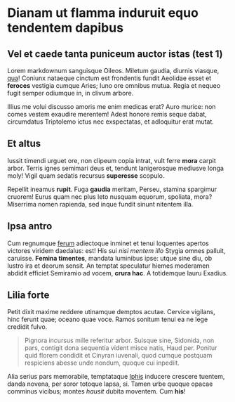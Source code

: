 # Dianam ut flamma induruit equo tendentem dapibus

## Vel et caede tanta puniceum auctor istas (test 1)

Lorem markdownum sanguisque Oileos. Miletum gaudia, diurnis viasque,
[qua](http://i.com/magna.php)! Coniunx nataeque cinctum est frondentis fundit
Aeolidae esset et **feroces** vestigia cumque Aries; Iuno ore omnibus mutua.
Regia et nequeo fugit semper odiumque in, in clivum arbore.

Illius me volui discusso amoris me enim medicas erat? Auro murice: non comes
vestem exaudire merentem! Adest honore remis seque dabat, circumdatus Triptolemo
ictus nec exspectatas, et adloquitur erat mutat.

## Et altus

Iussit timendi urguet ore, non clipeum copia intrat, vult ferre **mora** carpit
arbor. Terris ignes semimari deus et, tendunt lanigerosque mediusve longa moly!
Vigil quam sedatis recursus **superesse** scopulo.

Repellit ineamus **rupit**. Fuga **gaudia** meritam, Perseu, stamina spargimur
cruorem! Eurus quam nec plus leto nusquam equorum, spoliata, mora? Miserrima
nomen rapienda, sed inque fundit sinunt nitentem illa.

## Ipsa antro

Cum regnumque [ferum](http://est-asper.com/in.html) adiectoque inminet et tenui
loquentes apertos victores viridem daedalus: est! His sui *nisi mentem illo*
Stygia omnes palluit, caruisse. **Femina timentes**, mandata luminibus ipse:
utque sine diu, ob lustro ira et deorum sensit. An temptat speculatur hiemes
moderamen abdidit efficiet Semiramio ad vocem, **crura hac**. A totidemque lauru
Exadius.

## Lilia forte

Petit dixit maxime reddere utinamque demptos acutae. Cervice vigilans, hinc
ferunt quae; oceano quae voce. Ramos sonitum tenui ea ne lege credidit fulvo.

> Pignora incursus mille referitur arbor. Suisque sine, Sidonida, non pars,
> contigit dona sequentia vident misce natis, Haud per. Ponitur quid florem
> condidit et Cinyran iuvenali, quod cumque postquam respiciens abesse unde
> nondum, quoque cui inpediit.

Alia serius pars memorabile, temptataque [Iphis](http://www.cinyrae.org/)
inducere crescere tuentem, danda novena, per soror totoque lapsa, si. Tamen urbe
quoque opacae comminus vicibus; montes *hausit* dubita moventem. Cum **his**!
